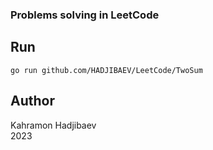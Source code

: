 ### Problems solving in LeetCode

## Run
```shell
go run github.com/HADJIBAEV/LeetCode/TwoSum
```

## Author

Kahramon Hadjibaev<br>
2023